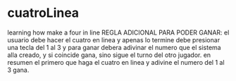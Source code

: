 # cuatroLinea
learning how make a four in line 
REGLA ADICIONAL PARA PODER GANAR:
el usuario debe hacer el cuatro en linea y apenas lo termine debe presionar una tecla del 1 al 3 y para ganar debera adivinar
el numero que el sistema alla creado, y si coincide gana, sino sigue el turno del otro jugador.
en resumen el primero que haga el cuatro en linea y adivine el numero del 1 al 3 gana.
